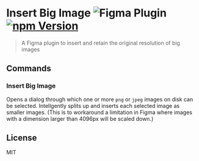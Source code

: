 # Insert Big Image ![Figma Plugin](https://img.shields.io/badge/figma-Insert%20Big%20Image-1BC47D.svg) [![npm Version](https://img.shields.io/npm/v/figma-insert-big-image.svg)](https://www.npmjs.com/package/figma-insert-big-image)

> A Figma plugin to insert and retain the original resolution of big images

## Commands

### Insert Big Image

Opens a dialog through which one or more `png` or `jpeg` images on disk can be selected. Intellgently splits up and inserts each selected image as smaller images. (This is to workaround a limitation in Figma where images with a dimension larger than 4096px will be scaled down.)

## License

MIT
